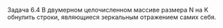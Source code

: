 Задача 6.4
В двумерном целочисленном массиве размера N на K обнулить строки, являющиеся зеркальным отражением самих себя.
